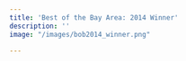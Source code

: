 ```yaml
---
title: 'Best of the Bay Area: 2014 Winner'
description: ''
image: "/images/bob2014_winner.png"

---
```

